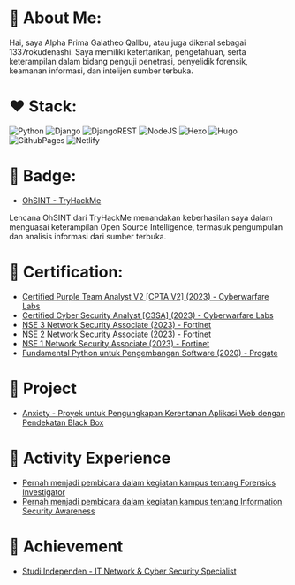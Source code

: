 # 🧠 About Me:
Hai, saya Alpha Prima Galatheo Qallbu, atau juga dikenal sebagai 1337rokudenashi. Saya memiliki ketertarikan, pengetahuan, serta keterampilan dalam bidang penguji penetrasi, penyelidik forensik, keamanan informasi, dan intelijen sumber terbuka. 

# ❤️ Stack:
![Python](https://img.shields.io/badge/python-3670A0?style=for-the-badge&logo=python&logoColor=ffdd54) ![Django](https://img.shields.io/badge/django-%23092E20.svg?style=for-the-badge&logo=django&logoColor=white) ![DjangoREST](https://img.shields.io/badge/DJANGO-REST-ff1709?style=for-the-badge&logo=django&logoColor=white&color=ff1709&labelColor=gray) ![NodeJS](https://img.shields.io/badge/node.js-6DA55F?style=for-the-badge&logo=node.js&logoColor=white) ![Hexo](https://img.shields.io/badge/Hexo-%23222222.svg?style=for-the-badge&logo=hexo&logoColor=#0E83CD) ![Hugo](https://img.shields.io/badge/Hugo-%23222222.svg?style=for-the-badge&logo=hugo&logoColor=#FF4088) ![GithubPages](https://img.shields.io/badge/github%20pages-121013?style=for-the-badge&logo=github&logoColor=white) ![Netlify](https://img.shields.io/badge/netlify-%23000000.svg?style=for-the-badge&logo=netlify&logoColor=#00C7B7)

# 🚩 Badge:
- [OhSINT - TryHackMe](https://tryhackme.com/1337rokudenashi/badges/ohsint?trk=public_profile_see-credential)

Lencana OhSINT dari TryHackMe menandakan keberhasilan saya dalam menguasai keterampilan Open Source Intelligence, termasuk pengumpulan dan analisis informasi dari sumber terbuka.

# 🚩 Certification:
- [Certified Purple Team Analyst V2 [CPTA V2] (2023) - Cyberwarfare Labs](https://app.kajabi.com/certificates/96a732d2)
- [Certified Cyber Security Analyst [C3SA] (2023) - Cyberwarfare Labs](https://www.credential.net/ec968e08-dae9-4e51-93f7-e57b725977f0)
- [NSE 3 Network Security Associate (2023) - Fortinet](https://training.fortinet.com/mod/customcert/verify_certificate.php?contextid=251441&code=ZxqxDLtRrK&qrcode=1)
- [NSE 2 Network Security Associate (2023) - Fortinet](https://training.fortinet.com/mod/customcert/verify_certificate.php?contextid=251440&code=6sUcCOGlU7&qrcode=1)
- [NSE 1 Network Security Associate (2023) - Fortinet](https://training.fortinet.com/mod/customcert/verify_certificate.php?contextid=251439&code=yBMFqufRvR&qrcode=1)
- [Fundamental Python untuk Pengembangan Software (2020) - Progate](https://progate.com/course_certificate/bd11ce39qkoepo)

# 💼 Project
- [Anxiety - Proyek untuk Pengungkapan Kerentanan Aplikasi Web dengan Pendekatan Black Box](https://github.com/alphaprimagalatheoqallbu/anxiety)

# 📌 Activity Experience
- [Pernah menjadi pembicara dalam kegiatan kampus tentang Forensics Investigator](https://docs.google.com/presentation/d/1oDayEXd6U5TYVxq7clyzdD7o-v_TewrD0FaWK5cJrZc/edit?usp=sharing)
- [Pernah menjadi pembicara dalam kegiatan kampus tentang Information Security Awareness](https://docs.google.com/presentation/d/14p0r85__rNVIAhoYvFFj4bmkURKfQ5Egu_gLx5kULNs/edit?usp=sharing)

# 🚩 Achievement
- [Studi Independen - IT Network & Cyber Security Specialist](https://github.com/alphaprimagalatheoqallbu/studiindependen)
